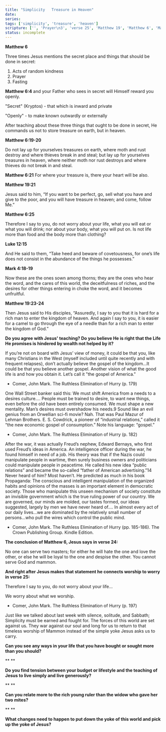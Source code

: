 ```yaml
---
title: "Simplicity   Treasure in Heaven"
date: 
series: 
tags: ['simplicity', 'treasure', 'heaven']
scripture: ['', 'Prayer\n3', 'verse 25', 'Matthew 19', 'Matthew 6', 'Matthew 6:19-20', 'Matthew 19:23-24', 'verse 24', 'Mark 4:18-19', 'Luke 12', 'Mark 4', 'kindness\n2']
status: incomplete
---
```


**Matthew 6**

Three times Jesus mentions the secret place and things that should be done in secret:

1. Acts of random kindness
2. Prayer
3. Fasting

**Matthew 6:4**
and your Father who sees in secret will Himself reward you openly.

"Secret" (Kryptos) - that which is inward and private

"Openly" - to make known outwardly or externally

After teaching about these three things that ought to be done in secret, He commands us not to store treasure on earth, but in heaven.

**Matthew 6:19-20**

Do not lay up for yourselves treasures on earth, where moth and rust destroy and where thieves break in and steal; but lay up for yourselves treasures in heaven, where neither moth nor rust destroys and where thieves do not break in and steal.

**Matthew 6:21**
For where your treasure is, there your heart will be also.

**Matthew 19:21**

Jesus said to him, “If you want to be perfect, go, sell what you have and give to the poor, and you will have treasure in heaven; and come, follow Me.”

**Matthew 6:25**

Therefore I say to you, do not worry about your life, what you will eat or what you will drink; nor about your body, what you will put on. Is not life more than food and the body more than clothing?

**Luke 12:15**

And He said to them, “Take heed and beware of covetousness, for one’s life does not consist in the abundance of the things he possesses.”

**Mark 4:18-19**

Now these are the ones sown among thorns; they are the ones who hear the word, and the cares of this world, the deceitfulness of riches, and the desires for other things entering in choke the word, and it becomes unfruitful.

**Matthew 19:23-24**

Then Jesus said to His disciples, “Assuredly, I say to you that it is hard for a rich man to enter the kingdom of heaven. And again I say to you, it is easier for a camel to go through the eye of a needle than for a rich man to enter the kingdom of God.”

**Do you agree with Jesus' teaching? Do you believe He is right that the Life He promises is hindered by wealth not helped by it?**

If you’re not on board with Jesus’ view of money, it could be that you, like many Christians in the West (myself included until quite recently and with frequent relapses), don’t actually believe the gospel of the kingdom...It could be that you believe another gospel. Another vision of what the good life is and how you obtain it. Let’s call it "the gospel of America."

- Comer, John Mark. The Ruthless Elimination of Hurry (p. 179)

One Wall Street banker said this: We must shift America from a needs to a desires culture…. People must be trained to desire, to want new things, even before the old have been entirely consumed. We must shape a new mentality. Man’s desires must overshadow his needs.9 Sound like an evil genius from an Orwellian sci-fi movie? Nah. That was Paul Mazur of Lehman Brothers. E. S. Cowdrick, a pioneer of “industrial relations,” called it “the new economic gospel of consumption.” Note his language: “gospel.”

- Comer, John Mark. The Ruthless Elimination of Hurry (p. 182)

After the war, it was actually Freud’s nephew, Edward Bernays, who first used Freud’s ideas in America. An intelligence officer during the war, he found himself in need of a job. His theory was that if the Nazis could manipulate people in wartime, then surely business owners and politicians could manipulate people in peacetime. He called his new idea “public relations” and became the so-called “father of American advertising.”14 Never heard of him? Most haven’t. He predicted as much in his book Propaganda: The conscious and intelligent manipulation of the organized habits and opinions of the masses is an important element in democratic society. Those who manipulate this unseen mechanism of society constitute an invisible government which is the true ruling power of our country. We are governed, our minds are molded, our tastes formed, our ideas suggested, largely by men we have never heard of…. In almost every act of our daily lives…we are dominated by the relatively small number of persons…who pull the wires which control the public mind.

- Comer, John Mark. The Ruthless Elimination of Hurry (pp. 185-186). The Crown Publishing Group. Kindle Edition.

**The conclusion of Matthew 6, Jesus says in verse 24:**

No one can serve two masters; for either he will hate the one and love the other, or else he will be loyal to the one and despise the other. You cannot serve God and mammon.

**And right after Jesus makes that statement he connects worship to worry in verse 25:**

Therefore I say to you, do not worry about your life...

We worry about what we worship.

- Comer, John Mark. The Ruthless Elimination of Hurry (p. 197)

Just like we talked about last week with silence, solitude, and Sabbath; Simplicity must be earned and fought for. The forces of this world are set against us. They war against our soul and long for us to return to that timeless worship of Mammon instead of the simple yoke Jesus asks us to carry.

**Can you see any ways in your life that you have bought or sought more than you should?**

**
**

**Do you find tension between your budget or lifestyle and the teaching of Jesus to live simply and live generously?**

**
**

**Can you relate more to the rich young ruler than the widow who gave her two mites?**

**
**

**What changes need to happen to put down the yoke of this world and pick up the yoke of Jesus?**